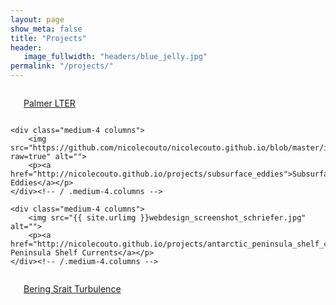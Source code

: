 ```yaml
---
layout: page
show_meta: false
title: "Projects"
header:
   image_fullwidth: "headers/blue_jelly.jpg"
permalink: "/projects/"
---
```



<div class="row t30">
    <div class="medium-4 columns">
        <img src="https://github.com/nicolecouto/nicolecouto.github.io/blob/master/images/PalmerLTERlogo.jpg?raw=true" alt="">
        <p><a href="http://nicolecouto.github.io/projects/palmer_lter">Palmer LTER</a></p>
    </div><!-- /.medium-4.columns -->

    <div class="medium-4 columns">
        <img src="https://github.com/nicolecouto/nicolecouto.github.io/blob/master/images/gliderThroughEddies.jpg?raw=true" alt="">
        <p><a href="http://nicolecouto.github.io/projects/subsurface_eddies">Subsurface Eddies</a></p>
    </div><!-- / .medium-4.columns -->

    <div class="medium-4 columns">
        <img src="{{ site.urlimg }}webdesign_screenshot_schriefer.jpg" alt="">
        <p><a href="http://nicolecouto.github.io/projects/antarctic_peninsula_shelf_currents">Antarctic Peninsula Shelf Currents</a></p>
    </div><!-- /.medium-4.columns -->
</div><!-- /.row -->

<div class="row t30">
    <div class="medium-4 columns">
        <img src="{{ site.urlimg }}webdesign_screenshot_stilwandel.jpg" alt="">
        <p><a href="http://nicolecouto.github.io/projects/bering_strait_turbulence">Bering Srait Turbulence</a></p>
    </div><!-- /.medium-4.columns -->


</div><!-- /.row -->

